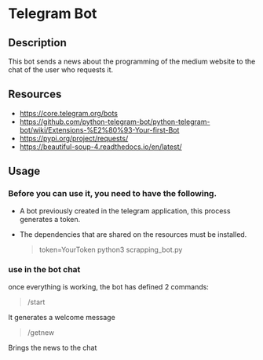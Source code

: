 # Telegram Bot

## Description
This bot sends a news about the programming of the medium website to the chat of the user who requests it.


## Resources
* https://core.telegram.org/bots
* https://github.com/python-telegram-bot/python-telegram-bot/wiki/Extensions-%E2%80%93-Your-first-Bot
* https://pypi.org/project/requests/
* https://beautiful-soup-4.readthedocs.io/en/latest/


## Usage

### Before you can use it, you need to have the following.
* A bot previously created in the telegram application, this process generates a token.
* The dependencies that are shared on the resources must be installed.

    > token=YourToken python3 scrapping_bot.py

### use in the bot chat

once everything is working, the bot has defined 2 commands:


> /start

It generates a welcome message

> /getnew

Brings the news to the chat
